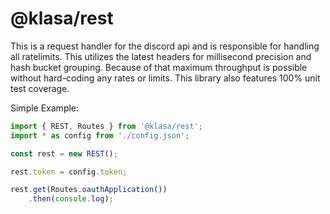 # @klasa/rest
This is a request handler for the discord api and is responsible for handling all ratelimits. This utilizes the latest headers for millisecond precision and hash bucket grouping. Because of that maximum throughput is possible without hard-coding any rates or limits. This library also features 100% unit test coverage.

Simple Example:
```typescript
import { REST, Routes } from '@klasa/rest';
import * as config from './config.json';

const rest = new REST();

rest.token = config.token;

rest.get(Routes.oauthApplication())
    .then(console.log);
```
